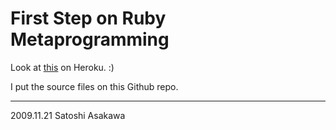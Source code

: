 First Step on Ruby Metaprogramming
==================================

Look at [this](http://ruby-metaprogramming.heroku.com/) on Heroku. :)

I put the source files on this Github repo.


--------
2009.11.21 Satoshi Asakawa
